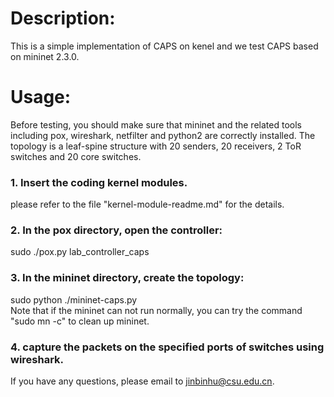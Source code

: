 # Description:  
This is a simple implementation of CAPS on kenel and we test CAPS based on mininet 2.3.0.  
  
# Usage:  
Before testing, you should make sure that mininet and the related tools including pox, wireshark, netfilter and python2 are correctly installed. The topology is a leaf-spine structure with 20 senders, 20 receivers, 2 ToR switches and 20 core switches.  
  
### 1. Insert the coding kernel modules.
please refer to the file "kernel-module-readme.md" for the details.   
  
### 2. In the pox directory, open the controller:   
sudo ./pox.py lab_controller_caps  
  
### 3. In the mininet directory, create the topology:    
sudo python ./mininet-caps.py  
Note that if the mininet can not run normally, you can try the command "sudo mn -c" to clean up mininet.   
  
### 4. capture the packets on the specified ports of switches using wireshark.  
  
If you have any questions, please email to jinbinhu@csu.edu.cn.  
